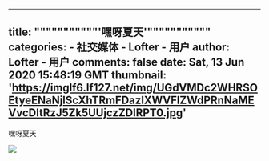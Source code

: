 
---
title: """""""""""'嘿呀夏天'"""""""""""
categories: 
    - 社交媒体
    - Lofter - 用户
author: Lofter - 用户
comments: false
date: Sat, 13 Jun 2020 15:48:19 GMT
thumbnail: 'https://imglf6.lf127.net/img/UGdVMDc2WHRSOEtyeENaNjlScXhTRmFDazlXWVFIZWdPRnNaMEVvcDltRzJ5Zk5UUjczZDlRPT0.jpg'
---

<div>   
<p>嘿呀夏天</p><p><img src="https://imglf6.lf127.net/img/UGdVMDc2WHRSOEtyeENaNjlScXhTRmFDazlXWVFIZWdPRnNaMEVvcDltRzJ5Zk5UUjczZDlRPT0.jpg" referrerpolicy="no-referrer"></p>  
</div>
            